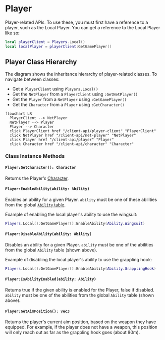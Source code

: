 # Player

Player-related APIs. To use these, you must first have a reference to a player, such as the Local Player. You can get a reference to the Local Player like so:

```lua
local playerClient = Players.Local()
local localPlayer = playerClient:GetGamePlayer()
```

## Player Class Hierarchy

The diagram shows the inheritance hierarchy of player-related classes. To navigate between classes:
- Get a `PlayerClient` using `Players.Local()`
- Get the `NetPlayer` from a `PlayerClient` using `:GetNetPlayer()`
- Get the `Player` from a `NetPlayer` using `:GetGamePlayer()`
- Get the `Character` from a `Player` using `:GetCharacter()`


```mermaid
flowchart LR
  PlayerClient --> NetPlayer
  NetPlayer --> Player
  Player --> Character
  click PlayerClient href "/client-api/player-client" "PlayerClient"
  click NetPlayer href "/client-api/net-player" "NetPlayer"
  click Player href "/client-api/player" "Player"
  click Character href "/client-api/character" "Character"
```

### Class Instance Methods

#### `Player:GetCharacter(): Character`

Returns the Player's [Character](/client-api/character).

#### `Player:EnableAbility(ability: Ability)`

Enables an ability for a given Player. `ability` must be one of these abilities from the global [`Ability` table](/client-api/ability).

Example of enabling the local player's ability to use the wingsuit:
```lua
Players.Local():GetGamePlayer():EnableAbility(Ability.Wingsuit)
```


#### `Player:DisableAbility(ability: Ability)`

Disables an ability for a given Player. `ability` must be one of the abilities from the global `Ability` table (shown above).

Example of disabling the local player's ability to use the grappling hook:

```lua
Players.Local():GetGamePlayer():EnableAbility(Ability.GrapplingHook)
```

#### `Player:IsAbilityEnabled(ability: Ability)`

Returns true if the given ability is enabled for the Player, false if disabled. `ability` must be one of the abilities from the global `Ability` table (shown above).


#### `Player:GetAimPosition(): vec3`

Returns the player's current aim position, based on the weapon they have equipped. For example, if the player does not have a weapon, this position will only reach out as far as the grappling hook goes (about 80m).